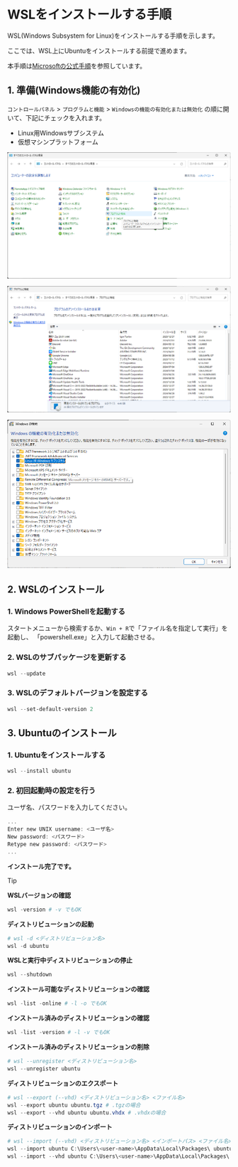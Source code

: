 <!--
    WSLをインストールする手順を示す。
 -->

# WSLをインストールする手順

WSL(Windows Subsystem for Linux)をインストールする手順を示します。

ここでは、WSL上にUbuntuをインストールする前提で進めます。

本手順は[Microsoftの公式手順][wsl]を参照しています。

[wsl]: https://learn.microsoft.com/ja-jp/windows/wsl/install

## 1. 準備(Windows機能の有効化)

`コントロールパネル` > `プログラムと機能` > `Windowsの機能の有効化または無効化`
の順に開いて、下記にチェックを入れます。

* Linux用Windowsサブシステム
* 仮想マシンプラットフォーム

![コントロールパネル](image/cnt-001.png)

![プログラムと機能](image/cnt-002.png)

![Windowsの機能](image/cnt-003.png)

## 2. WSLのインストール

### 1. Windows PowerShellを起動する

スタートメニューから検索するか、`Win + R`で「ファイル名を指定して実行」を起動し、
「powershell.exe」と入力して起動させる。

### 2. WSLのサブパッケージを更新する

``` powershell
wsl --update
```

### 3. WSLのデフォルトバージョンを設定する

``` powershell
wsl --set-default-version 2
```

## 3. Ubuntuのインストール

### 1. Ubuntuをインストールする

``` powershell
wsl --install ubuntu
```

### 2. 初回起動時の設定を行う

ユーザ名、パスワードを入力してください。

``` powershell
...
Enter new UNIX username: <ユーザ名>
New password: <パスワード>
Retype new password: <パスワード>
...
```

**インストール完了です。**

> [!TIP]
>
> **WSLバージョンの確認**
>
> ``` powershell
> wsl -version # -v でもOK
> ```
>
> **ディストリビューションの起動**
>
> ``` powershell
> # wsl -d <ディストリビューション名>
> wsl -d ubuntu
> ```
>
> **WSLと実行中ディストリビューションの停止**
>
> ``` powershell
> wsl --shutdown
> ```
>
> **インストール可能なディストリビューションの確認**
>
> ``` powershell
> wsl -list -online # -l -o でもOK
> ```
>
> **インストール済みのディストリビューションの確認**
>
> ``` powershell
> wsl -list -version # -l -v でもOK
> ```
>
> **インストール済みのディストリビューションの削除**
>
> ``` powershell
> # wsl --unregister <ディストリビューション名>
> wsl --unregister ubuntu
> ```
>
> **ディストリビューションのエクスポート**
>
> ``` powershell
> # wsl --export (--vhd) <ディストリビューション名> <ファイル名>
> wsl --export ubuntu ubuntu.tgz # .tgzの場合
> wsl --export --vhd ubuntu ubuntu.vhdx # .vhdxの場合
> ```
>
> **ディストリビューションのインポート**
>
> ``` powershell
> # wsl --import (--vhd) <ディストリビューション名> <インポートパス> <ファイル名>
> wsl --import ubuntu C:\Users\<user-name>\AppData\Local\Packages\ ubuntu.tgz
> wsl --import --vhd ubuntu C:\Users\<user-name>\AppData\Local\Packages\ ubuntu.vhdx
> ```
